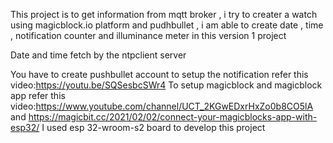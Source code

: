 This project is to get information from mqtt broker , i try to creater a watch using magicblock.io platform and pudhbullet , i am able to create date , time , notification counter and illuminance meter in this version 1 project

Date and time fetch by the ntpclient server

You have to create pushbullet account to setup the notification refer this video:https://youtu.be/SQSesbcSWr4
To setup magicblock and magicblock app refer this video:https://www.youtube.com/channel/UCT_2KGwEDxrHxZo0b8CO5lA and https://magicbit.cc/2021/02/02/connect-your-magicblocks-app-with-esp32/
I used esp 32-wroom-s2 board to develop this project
